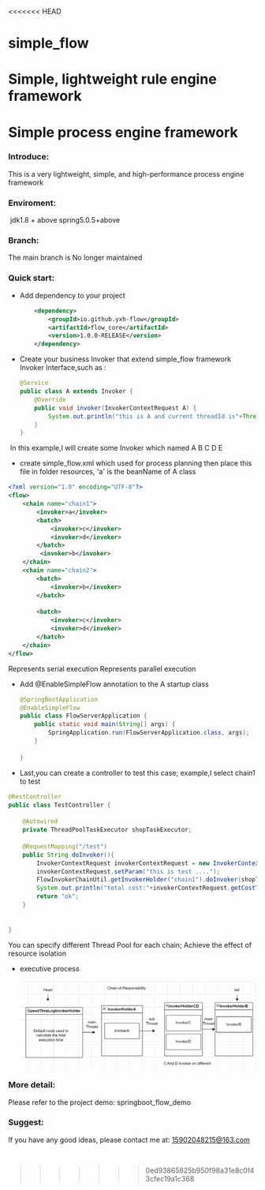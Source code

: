 <<<<<<< HEAD
# simple_flow
Simple, lightweight rule engine framework
=======
# Simple process engine framework

### Introduce:

 This is a very lightweight, simple, and high-performance process engine framework

### Enviroment:

​    jdk1.8 + above     spring5.0.5+above

### Branch:

  The main branch is No longer maintained

### Quick start:

- Add dependency to your project

  ```xml
      <dependency>
          <groupId>io.github.yxh-flow</groupId>
          <artifactId>flow_core</artifactId>
          <version>1.0.0-RELEASE</version>
      </dependency>
  ```

- Create your business Invoker that extend simple_flow framework Invoker Interface,such as :

  ```java
  @Service
  public class A extends Invoker {
      @Override
      public void invoker(InvokerContextRequest A) {
          System.out.println("this is A and current threadId is"+Thread.currentThread().getId());
      }
  }
  ```

​       In this example,I will create some Invoker which named A B C D E

- create simple_flow.xml which used for process planning  then place this file in folder resources, 'a' is the beanName of A class

```xml
<?xml version="1.0" encoding="UTF-8"?>
<flow>
    <chain name="chain1">
        <invoker>a</invoker>
        <batch>
            <invoker>c</invoker>
            <invoker>d</invoker>
        </batch>
         <invoker>b</invoker>
    </chain>
    <chain name="chain2">
        <batch>
            <invoker>b</invoker>
        </batch>

        <batch>
            <invoker>c</invoker>
            <invoker>d</invoker>
        </batch>
    </chain>
</flow>
```

<invoker> Represents serial execution     <chain> Represents parallel execution

- Add @EnableSimpleFlow annotation to the A startup class 

  ```java
  @SpringBootApplication
  @EnableSimpleFlow
  public class FlowServerApplication {
      public static void main(String[] args) {
          SpringApplication.run(FlowServerApplication.class, args);
      }
      
  }
  ```

- Last,you can create a controller to test this case; example,I select chain1 to test

```java
@RestController
public class TestController {

    @Autowired
    private ThreadPoolTaskExecutor shopTaskExecutor;

    @RequestMapping("/test")
    public String doInvoker(){
        InvokerContextRequest invokerContextRequest = new InvokerContextRequest();
        invokerContextRequest.setParam("this is test ....");
        FlowInvokerChainUtil.getInvokerHolder("chain1").doInvoker(shopTaskExecutor,invokerContextRequest);
        System.out.println("total cost:"+invokerContextRequest.getCostTime());
        return "ok";
    }


}
```

You can specify different Thread Pool for each chain; Achieve the effect of resource isolation

- executive process

  ![chain](.\chain.png)

### More detail:

Please refer to the project demo:  springboot_flow_demo

### Suggest:

If you have any good ideas, please contact me at: 15902048215@163.com

​     
>>>>>>> 0ed93865825b950f98a31e8c0f43cfec19a1c368
